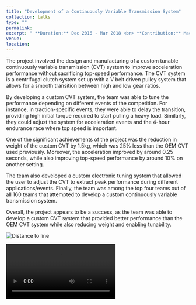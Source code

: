 ```yaml
---
title: "Development of a Continuously Variable Transmission System"
collection: talks
type: ""
permalink: 
excerpt: " **Duration:** Dec 2016 - Mar 2018 <br> **Contribution:** Machine Design, Manufacturing, Finite Element Analysis and Data Acquisition system <br>" 
venue:  
location: 
---
```




The project involved the design and manufacturing of a custom tunable continuously variable transmission (CVT) system to improve acceleration performance without sacrificing top-speed performance. The CVT system is a centrifugal clutch system set up with a V belt driven pulley system that allows for a smooth transition between high and low gear ratios.

By developing a custom CVT system, the team was able to tune the performance depending on different events of the competition. For instance, in traction-specific events, they were able to delay the transition, providing high initial torque required to start pulling a heavy load. Similarly, they could adjust the system for acceleration events and the 4-hour endurance race where top speed is important.

One of the significant achievements of the project was the reduction in weight of the custom CVT by 1.5kg, which was 25% less than the OEM CVT used previously. Moreover, the acceleration improved by around 0.25 seconds, while also improving top-speed performance by around 10% on another setting.

The team also developed a custom electronic tuning system that allowed the user to adjust the CVT to extract peak performance during different applications/events. Finally, the team was among the top four teams out of all 160 teams that attempted to develop a custom continuously variable transmission system.

Overall, the project appears to be a success, as the team was able to develop a custom CVT system that provided better performance than the OEM CVT system while also reducing weight and enabling tunability.

![Distance to line](http://cshah96.github.io/ChinmayShah.github.io/images/CVT.PNG)

<video controls>
  <source src="http://cshah96.github.io/ChinmayShah.github.io/images/CVT video.mp4" type="video/mp4">
  Your browser does not support the video tag.
</video>